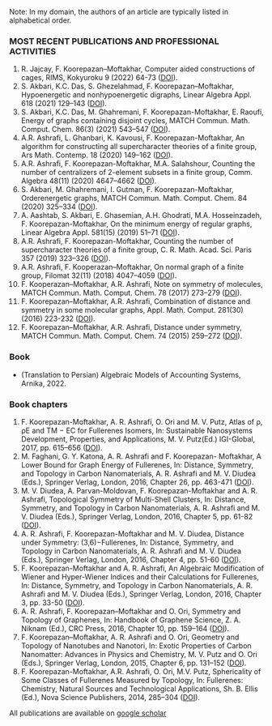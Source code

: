 Note: In my domain, the authors of an article are typically listed in alphabetical order.

### MOST RECENT PUBLICATIONS AND PROFESSIONAL ACTIVITIES
1. R. Jajcay, F. Koorepazan–Moftakhar, Computer aided constructions of cages, RIMS, Kokyuroku 9 (2022) 64-73 (<a href="https://repository.kulib.kyoto-u.ac.jp/dspace/bitstream/2433/279745/1/2229-08.pdf">DOI</a>).
2. S. Akbari, K.C. Das, S. Ghezelahmad, F. Koorepazan–Moftakhar, Hypoenergetic and nonhypoenergetic digraphs, Linear Algebra Appl. 618 (2021) 129–143 (<a href="https://www.sciencedirect.com/science/article/pii/S0024379521000458">DOI</a>).
3. S. Akbari, K.C. Das, M. Ghahremani, F. Koorepazan-Moftakhar, E. Raoufi, Energy of graphs containing disjoint cycles, MATCH Commun. Math. Comput. Chem. 86(3) (2021) 543–547 (<a href="https://match.pmf.kg.ac.rs/electronic_versions/Match86/n3/match86n3_543-547.pdf">DOI</a>).
4. A.R. Ashrafi, L. Ghanbari, K. Kavousi, F. Koorepazan-Moftakhar, An algorithm for constructing all supercharacter theories of a finite group, Ars Math. Contemp. 18 (2020) 149–162 (<a href="https://amc-journal.eu/index.php/amc/article/view/1936">DOI</a>).
5. A.R. Ashrafi, F. Koorepazan-Moftakhar, M.A. Salahshour, Counting the number of centralizers of 2-element subsets in a finite group, Comm. Algebra 48(11) (2020) 4647–4662 (<a href="https://www.tandfonline.com/doi/abs/10.1080/00927872.2020.1769119?journalCode=lagb20">DOI</a>).
6. S. Akbari, M. Ghahremani, I. Gutman, F. Koorepazan-Moftakhar, Orderenergetic graphs, MATCH Commun. Math. Comput. Chem. 84 (2020) 325–334 (<a href="https://match.pmf.kg.ac.rs/electronic_versions/Match84/n2/match84n2_325-334.pdf">DOI</a>).
7. A. Aashtab, S. Akbari, E. Ghasemian, A.H. Ghodrati, M.A. Hosseinzadeh, F. Koorepazan-Moftakhar, On the minimum energy of regular graphs, Linear Algebra Appl. 581(15) (2019) 51–71 (<a href="https://www.sciencedirect.com/science/article/pii/S0024379519302824">DOI</a>).
8. A.R. Ashrafi, F. Koorepazan-Moftakhar, Counting the number of supercharacter theories of a finite group, C. R. Math. Acad. Sci. Paris 357 (2019) 323–326 (<a href="https://www.sciencedirect.com/science/article/pii/S1631073X19300615">DOI</a>).
9. A.R. Ashrafi, F. Kooperazan–Moftakhar, On normal graph of a finite group, Filomat 32(11) (2018) 4047–4059 (<a href="https://www.pmf.ni.ac.rs/filomat-content/2018/32-11/32-11-22-7016.pdf">DOI</a>).
10. F. Kooperazan–Moftakhar, A.R. Ashrafi, Note on symmetry of molecules, MATCH Commun. Math. Comput. Chem. 78 (2017) 273–279 (<a href="https://match.pmf.kg.ac.rs/electronic_versions/Match78/n2/match78n2_273-279.pdf">DOI</a>).
11. F. Koorepazan–Moftakhar, A.R. Ashrafi, Combination of distance and symmetry in some molecular graphs, Appl. Math. Comput. 281(30) (2016) 223-232 (<a href="https://www.sciencedirect.com/science/article/pii/S0096300316300741">DOI</a>).
12. F. Koorepazan–Moftakhar, A.R. Ashrafi, Distance under symmetry, MATCH Commun. Math. Comput. Chem. 74 (2015) 259–272 (<a href="https://match.pmf.kg.ac.rs/electronic_versions/Match74/n2/match74n2_259-272.pdf">DOI</a>).

### Book
- (Translation to Persian) Algebraic Models of Accounting Systems, Arnika, 2022.

### Book chapters
1. F. Koorepazan-Moftakhar, A. R. Ashrafi, O. Ori and M. V. Putz, Atlas of ρ, ρE and TM − EC for Fullerenes Isomers, In: Sustainable Nanosystems Development, Properties, and Applications, M. V. Putz(Ed.) IGI-Global, 2017, pp. 615–656 (<a href="https://www.igi-global.com/chapter/atlas-of--e-and-tmec-for-fullerenes-isomers/162099">DOI</a>).
2. M. Faghani, G. Y. Katona, A. R. Ashrafi and F. Koorepazan- Moftakhar, A Lower Bound for Graph Energy of Fullerenes, In: Distance, Symmetry, and Topology in Carbon Nanomaterials, A. R. Ashrafi and M. V. Diudea (Eds.), Springer Verlag, London, 2016, Chapter 26, pp. 463-471 (<a href="https://link.springer.com/chapter/10.1007/978-3-319-31584-3_26">DOI</a>).
3. M. V. Diudea, A. Parvan-Moldovan, F. Koorepazan-Moftakhar and A. R. Ashrafi, Topological Symmetry of Multi-Shell Clusters, In: Distance, Symmetry, and Topology in Carbon Nanomaterials, A. R. Ashrafi and M. V. Diudea (Eds.), Springer Verlag, London, 2016, Chapter 5, pp. 61-82 (<a href="https://link.springer.com/chapter/10.1007/978-3-319-31584-3_5">DOI</a>).
4. A. R. Ashrafi, F. Koorepazan-Moftakhar and M. V. Diudea, Distance under Symmetry: (3,6)−Fullerenes, In: Distance, Symmetry, and Topology in Carbon Nanomaterials, A. R. Ashrafi and M. V. Diudea (Eds.), Springer Verlag, London, 2016, Chapter 4, pp. 51-60 (<a href="https://link.springer.com/chapter/10.1007/978-3-319-31584-3_4">DOI</a>).
5. F. Koorepazan-Moftakhar and A. R. Ashrafi, An Algebraic Modification of Wiener and Hyper-Wiener Indices and their Calculations for Fullerenes, In: Distance, Symmetry, and Topology in Carbon Nanomaterials, A. R. Ashrafi and M. V. Diudea (Eds.), Springer Verlag, London, 2016, Chapter 3, pp. 33-50 (<a href="https://link.springer.com/chapter/10.1007/978-3-319-31584-3_3">DOI</a>).
6. A. R. Ashrafi, F. Koorepazan–Moftakhar and O. Ori, Symmetry and Topology of Graphenes, In: Handbook of Graphene Science, Z. A. Niknam (Ed.), CRC Press, 2016, Chapter 10, pp. 159–164 (<a href="https://www.routledgehandbooks.com/doi/10.1201/b19461-12">DOI</a>).
7. F. Koorepazan–Moftakhar, A. R. Ashrafi and O. Ori, Geometry and Topology of Nanotubes and Nanotori, In: Exotic Properties of Carbon Nanomatter: Advances in Physics and Chemistry, M. V. Putz and O. Ori (Eds.), Springer Verlag, London, 2015, Chapter 6, pp. 131–152 (<a href="https://link.springer.com/chapter/10.1007/978-94-017-9567-8_6">DOI</a>).
8. F. Koorepazan-Moftakhar, A.R. Ashrafi, O. Ori, M.V. Putz, Sphericality of Some Classes of Fullerenes Measured by Topology, In: Fullerenes: Chemistry, Natural Sources and Technological Applications, Sh. B. Ellis (Ed.), Nova Science Publishers, 2014, 285–304 (<a href="https://www.researchgate.net/profile/Ottorino-Ori/publication/263654842_Sphericality_of_Some_Classes_of_Fullerenes_Measured_by_Topology/links/58f77d5aaca2726498870b34/Sphericality-of-Some-Classes-of-Fullerenes-Measured-by-Topology.pdf">DOI</a>).

All publications are available on <a href="https://scholar.google.com/citations?hl=en&user=2ELoRnYAAAAJ">google scholar</a>


